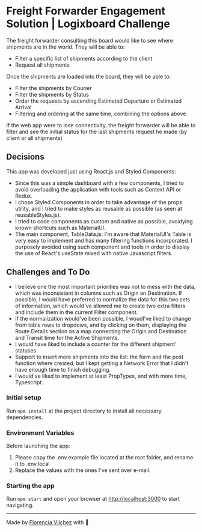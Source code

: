 # Freight Forwarder Engagement Solution | Logixboard Challenge

The freight forwarder consulting this board would like to see where shipments are in the world. They will be able to:

- Filter a specific list of shipments according to the client
- Request all shipments

Once the shipments are loaded into the board, they will be able to:

- Filter the shipments by Courier
- Filter the shipments by Status
- Order the requests by ascending Estimated Departure or Estimated Arrival
- Filtering and ordering at the same time, combining the options above

If the web app were to lose connectivity, the freight forwarder will be able to filter and see the initial status for the last shipments request he made (by client or all shipments)

## Decisions

This app was developed just using React.js and Styled Components:

- Since this was a simple dashboard with a few components, I tried to avoid overloading the application with tools such as Context API or Redux.
- I chose Styled Components in order to take advantage of the props utility, and I tried to make styles as reusable as possible (as seen at reusableStyles.js).
- I tried to code components as custom and native as possible, avoidying known shortcuts such as MaterialUI.
- The main component, TableData.js: I'm aware that MaterialUI's Table is very easy to implement and has many filtering functions incorporated. I purposely avoided using such component and tools in order to display the use of React's useState mixed with native Javascript filters.

## Challenges and To Do

- I believe one the most important priorities was not to mess with the data, which was inconsistent in columns such as Origin an Destination. If possible, I would have preferred to normalize the data for this two sets of information, which would've allowed me to create two extra filters and include them in the current Filter component.
- If the normalization would've been possible, I woudl've liked to change from table rows to dropdows, and by clicking on them, displaying the Route Details section as a map connecting the Origin and Destination and Transit time for the Active Shipments.
- I would have liked to include a counter for the different shipment' statuses.
- Support to insert more shipments into the list: the form and the post function where created, but I kept getting a Network Error that I didn't have enough time to finish debugging.
- I would've liked to implement at least PropTypes, and with more time, Typescript.

### Initial setup

Run `npm install` at the project directory to install all necessary dependencies.

### Environment Variables

Before launching the app:

1. Please copy the .env.example file located at the root folder, and rename it to .env.local
2. Replace the values with the ones I've sent over e-mail.

### Starting the app

Run `npm start` and open your browser at [http://localhost:3000](http://localhost:3000) to start navigating.

---

Made by [Florencia Vilchez](https://www.linkedin.com/in/florencia-vilchez/) with 💛
